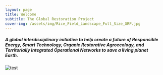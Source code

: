 ```yaml
---
layout: page
title: Welcome
subtitle: The Global Restoration Project
cover-img: /assets/img/Rice_Field_Landscape_Full_Size_GRP.jpg
---
```



##### A global interdisciplinary initiative to help create a future of Responsible Energy, Smart Technology, Organic Restorative Agroecology, and Territorially Integrated Operational Networks to save a living planet Earth.

![test](/assets/img/Leafy_Green_Acronym.png)
